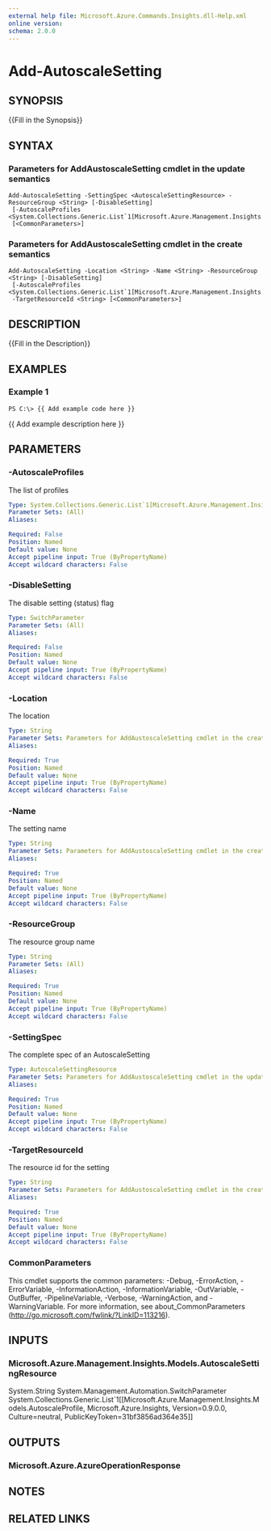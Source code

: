 ```yaml
---
external help file: Microsoft.Azure.Commands.Insights.dll-Help.xml
online version: 
schema: 2.0.0
---
```


# Add-AutoscaleSetting

## SYNOPSIS
{{Fill in the Synopsis}}

## SYNTAX

### Parameters for AddAustoscaleSetting cmdlet in the update semantics
```
Add-AutoscaleSetting -SettingSpec <AutoscaleSettingResource> -ResourceGroup <String> [-DisableSetting]
 [-AutoscaleProfiles <System.Collections.Generic.List`1[Microsoft.Azure.Management.Insights.Models.AutoscaleProfile]>]
 [<CommonParameters>]
```

### Parameters for AddAustoscaleSetting cmdlet in the create semantics
```
Add-AutoscaleSetting -Location <String> -Name <String> -ResourceGroup <String> [-DisableSetting]
 [-AutoscaleProfiles <System.Collections.Generic.List`1[Microsoft.Azure.Management.Insights.Models.AutoscaleProfile]>]
 -TargetResourceId <String> [<CommonParameters>]
```

## DESCRIPTION
{{Fill in the Description}}

## EXAMPLES

### Example 1
```
PS C:\> {{ Add example code here }}
```

{{ Add example description here }}

## PARAMETERS

### -AutoscaleProfiles
The list of profiles

```yaml
Type: System.Collections.Generic.List`1[Microsoft.Azure.Management.Insights.Models.AutoscaleProfile]
Parameter Sets: (All)
Aliases: 

Required: False
Position: Named
Default value: None
Accept pipeline input: True (ByPropertyName)
Accept wildcard characters: False
```

### -DisableSetting
The disable setting (status) flag

```yaml
Type: SwitchParameter
Parameter Sets: (All)
Aliases: 

Required: False
Position: Named
Default value: None
Accept pipeline input: True (ByPropertyName)
Accept wildcard characters: False
```

### -Location
The location

```yaml
Type: String
Parameter Sets: Parameters for AddAustoscaleSetting cmdlet in the create semantics
Aliases: 

Required: True
Position: Named
Default value: None
Accept pipeline input: True (ByPropertyName)
Accept wildcard characters: False
```

### -Name
The setting name

```yaml
Type: String
Parameter Sets: Parameters for AddAustoscaleSetting cmdlet in the create semantics
Aliases: 

Required: True
Position: Named
Default value: None
Accept pipeline input: True (ByPropertyName)
Accept wildcard characters: False
```

### -ResourceGroup
The resource group name

```yaml
Type: String
Parameter Sets: (All)
Aliases: 

Required: True
Position: Named
Default value: None
Accept pipeline input: True (ByPropertyName)
Accept wildcard characters: False
```

### -SettingSpec
The complete spec of an AutoscaleSetting

```yaml
Type: AutoscaleSettingResource
Parameter Sets: Parameters for AddAustoscaleSetting cmdlet in the update semantics
Aliases: 

Required: True
Position: Named
Default value: None
Accept pipeline input: True (ByPropertyName)
Accept wildcard characters: False
```

### -TargetResourceId
The resource id for the setting

```yaml
Type: String
Parameter Sets: Parameters for AddAustoscaleSetting cmdlet in the create semantics
Aliases: 

Required: True
Position: Named
Default value: None
Accept pipeline input: True (ByPropertyName)
Accept wildcard characters: False
```

### CommonParameters
This cmdlet supports the common parameters: -Debug, -ErrorAction, -ErrorVariable, -InformationAction, -InformationVariable, -OutVariable, -OutBuffer, -PipelineVariable, -Verbose, -WarningAction, and -WarningVariable. For more information, see about_CommonParameters (http://go.microsoft.com/fwlink/?LinkID=113216).

## INPUTS

### Microsoft.Azure.Management.Insights.Models.AutoscaleSettingResource
System.String
System.Management.Automation.SwitchParameter
System.Collections.Generic.List`1[[Microsoft.Azure.Management.Insights.Models.AutoscaleProfile, Microsoft.Azure.Insights, Version=0.9.0.0, Culture=neutral, PublicKeyToken=31bf3856ad364e35]]

## OUTPUTS

### Microsoft.Azure.AzureOperationResponse

## NOTES

## RELATED LINKS

